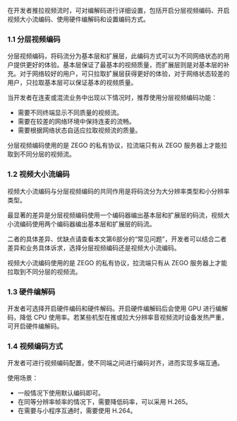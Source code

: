 在开发者推拉视频流时，可对编解码进行详细设置，包括开启分层视频编码、开启视频大小流编码、使用硬件编解码和设置编码方式。

### 1.1 分层视频编码

分层视频编码，将码流分为基本层和扩展层，此编码方式可以为不同网络状态的用户提供更好的体验。基本层保证了最基本的视频质量，而扩展层则是对基本层的补充。对于网络较好的用户，可只拉取扩展层获得更好的体验，对于网络状态较差的用户，只拉取基本层可以保证基本的视频质量。

当开发者在连麦或混流业务中出现以下情况时，推荐使用分层视频编码功能：

- 需要不同终端显示不同质量的视频流。
- 需要在较差的网络环境中保持连麦的流畅。
- 需要根据网络状态自适应拉取视频流的质量。


<div class="mk-hint">


分层视频编码使用的是 ZEGO 的私有协议，拉流端只有从 ZEGO 服务器上才能拉取到不同分层的视频流。

</div>

### 1.2 视频大小流编码

视频大小流编码与分层视频编码的共同作用是将码流分为大分辨率类型和小分辨率类型。

最显著的差异是分层视频编码使用一个编码器编出基本层和扩展层的码流，视频大小流编码使用两个编码器编出基本层和扩展层的码流。

二者的具体差异、优缺点请查看本文第6部分的“常见问题”，开发者可以结合二者差异和业务具体诉求，选择分层视频编码还是视频大小流编码。

<div class="mk-hint">

视频大小流编码使用的是 ZEGO 的私有协议，拉流端只有从 ZEGO 服务器上才能拉取到不同分层的视频流。

</div>

### 1.3 硬件编解码

开发者可选择开启硬件编码和硬件解码。开启硬件编解码后会使用 GPU 进行编解码，降低 CPU 使用率。若某些机型在推或拉大分辨率音视频流时设备发热严重，可开启硬件编解码。

### 1.4 视频编码方式

开发者可进行视频编码配置，使不同端之间进行编码对齐，进而实现多端互通。

使用场景：
- 一般情况下使用默认编码即可。
- 在同等分辨率帧率的情况下，需要降低码率，可以采用 H.265。
- 在需要与小程序互通时，需要使用 H.264。


























